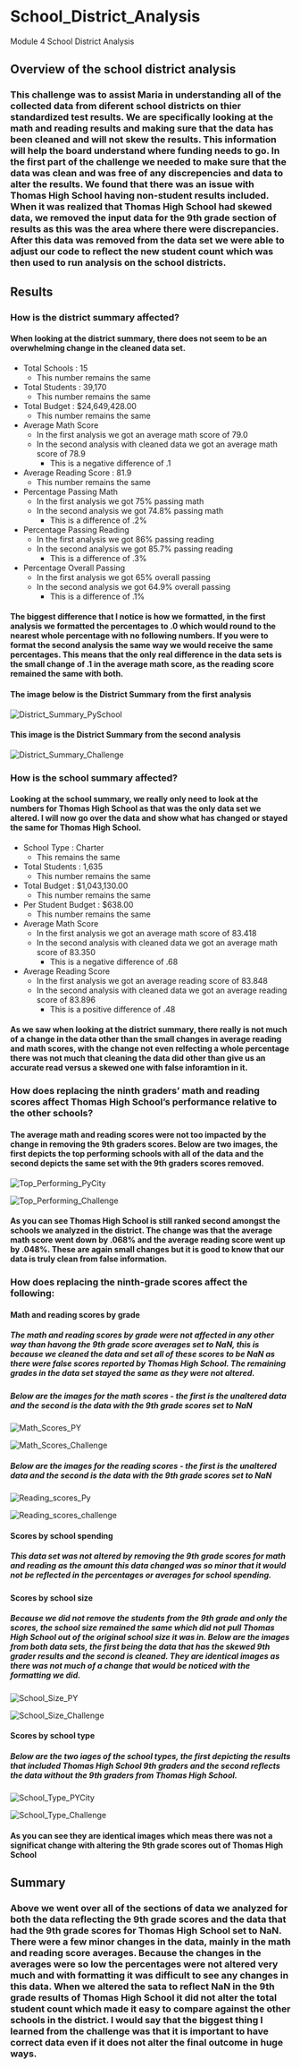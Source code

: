 # School_District_Analysis
Module 4 School District Analysis

## Overview of the school district analysis

### This challenge was to assist Maria in understanding all of the collected data from diferent school districts on thier standardized test results. We are specifically looking at the math and reading results and making sure that the data has been cleaned and will not skew the results. This information will help the board understand where funding needs to go. In the first part of the challenge we needed to make sure that the data was clean and was free of any discrepencies and data to alter the results. We found that there was an issue with Thomas High School having non-student results included. When it was realized that Thomas High School had skewed data, we removed the input data for the 9th grade section of results as this was the area where there were discrepancies. After this data was removed from the data set we were able to adjust our code to reflect the new student count which was then used to run analysis on the school districts. 

## Results

### How is the district summary affected?
#### When looking at the district summary, there does not seem to be an overwhelming change in the cleaned data set. 
* Total Schools : 15 
  - This number remains the same
* Total Students : 39,170
  - This number remains the same 
* Total Budget : $24,649,428.00
  - This number remains the same
* Average Math Score
  - In the first analysis we got an average math score of 79.0
  - In the second analysis with cleaned data we got an average math score of 78.9 
    * This is a negative difference of .1
* Average Reading Score : 81.9
  - This number remains the same
* Percentage Passing Math 
  - In the first analysis we got 75% passing math
  - In the second analysis we got 74.8% passing math 
    * This is a difference of .2%
* Percentage Passing Reading
  - In the first analysis we got 86% passing reading
  - In the second analysis we got 85.7% passing reading
    * This is a difference of .3%
* Percentage Overall Passing
  - In the first analysis we got 65% overall passing
  - In the second analysis we got 64.9% overall passing
    * This is a difference of .1%

#### The biggest difference that I notice is how we formatted, in the first analysis we formatted the percentages to .0 which would round to the nearest whole percentage with no following numbers. If you were to format the second analysis the same way we would receive the same percentages. This means that the only real difference in the data sets is the small change of .1 in the average math score, as the reading score remained the same with both. 
#### The image below is the District Summary from the first analysis 

![District_Summary_PySchool](https://github.com/walzfran/School_District_Analysis/blob/main/Resources/District_Summary_PyCitySchools.png)

#### This image is the District Summary from the second analysis 

![District_Summary_Challenge](https://github.com/walzfran/School_District_Analysis/blob/main/Resources/District_Summary_Challenge.png)


### How is the school summary affected?

#### Looking at the school summary, we really only need to look at the numbers for Thomas High School as that was the only data set we altered. I will now go over the data and show what has changed or stayed the same for Thomas High School. 
* School Type : Charter
  - This remains the same
* Total Students : 1,635
  - This number remains the same 
* Total Budget : $1,043,130.00
  - This number remains the same
* Per Student Budget : $638.00
  - This number remains the same
* Average Math Score
  - In the first analysis we got an average math score of 83.418
  - In the second analysis with cleaned data we got an average math score of 83.350
    * This is a negative difference of .68
* Average Reading Score
  - In the first analysis we got an average reading score of 83.848
  - In the second analysis with cleaned data we got an average reading score of 83.896
    * This is a positive difference of .48
#### As we saw when looking at the district summary, there really is not much of a change in the data other than the small changes in average reading and math scores, with the change not even relfecting a whole percentage there was not much that cleaning the data did other than give us an accurate read versus a skewed one with false inforamtion in it. 

### How does replacing the ninth graders’ math and reading scores affect Thomas High School’s performance relative to the other schools?
#### The average math and reading scores were not too impacted by the change in removing the 9th graders scores. Below are two images, the first depicts the top performing schools with all of the data and the second depicts the same set with the 9th graders scores removed. 

![Top_Performing_PyCity](https://github.com/walzfran/School_District_Analysis/blob/main/Resources/Top_Performing_PYCity.png)

![Top_Performing_Challenge](https://github.com/walzfran/School_District_Analysis/blob/main/Resources/Top_Performing_Challenge.png)

#### As you can see Thomas High School is still ranked second amongst the schools we analyzed in the district. The change was that the average math score went down by .068% and the average reading score went up by .048%. These are again small changes but it is good to know that our data is truly clean from false information. 


### How does replacing the ninth-grade scores affect the following:
#### Math and reading scores by grade
##### The math and reading scores by grade were not affected in any other way than havong the 9th grade score averages set to NaN, this is because we cleaned the data and set all of these scores to be NaN as there were false scores reported by Thomas High School. The remaining grades in the data set stayed the same as they were not altered. 
##### Below are the images for the math scores - the first is the unaltered data and the second is the data with the 9th grade scores set to NaN

![Math_Scores_PY](https://github.com/walzfran/School_District_Analysis/blob/main/Resources/Math_Scores_PY.png)

![Math_Scores_Challenge](https://github.com/walzfran/School_District_Analysis/blob/main/Resources/Math_Scores_Challenge.png)

##### Below are the images for the reading scores - the first is the unaltered data and the second is the data with the 9th grade scores set to NaN

![Reading_scores_Py](https://github.com/walzfran/School_District_Analysis/blob/main/Resources/Reading_Scores_PY.png)

![Reading_scores_challenge](https://github.com/walzfran/School_District_Analysis/blob/main/Resources/Reading_Scores_Challenge.png)

#### Scores by school spending
##### This data set was not altered by removing the 9th grade scores for math and reading as the amount this data changed was so minor that it would not be reflected in the percentages or averages for school spending. 

#### Scores by school size
##### Because we did not remove the students from the 9th grade and only the scores, the school size remained the same which did not pull Thomas High School out of the original school size it was in. Below are the images from both data sets, the first being the data that has the skewed 9th grader results and the second is cleaned. They are identical images as there was not much of a change that would be noticed with the formatting we did. 

![School_Size_PY](https://github.com/walzfran/School_District_Analysis/blob/main/Resources/School_Size_ScoolPY.png)

![School_Size_Challenge](https://github.com/walzfran/School_District_Analysis/blob/main/Resources/School_Size_Challenge.png)


#### Scores by school type
##### Below are the two iages of the school types, the first depicting the results that included Thomas High School 9th graders and the second reflects the data without the 9th graders from Thomas High School. 

![School_Type_PYCity](https://github.com/walzfran/School_District_Analysis/blob/main/Resources/School_Type_PYCity.png)

![School_Type_Challenge](https://github.com/walzfran/School_District_Analysis/blob/main/Resources/School_Type_Challenge.png)

#### As you can see they are identical images which meas there was not a significat change with altering the 9th grade scores out of Thomas High School

## Summary
### Above we went over all of the sections of data we analyzed for both the data reflecting the 9th grade scores and the data that had the 9th grade scores for Thomas High School set to NaN. There were a few minor changes in the data, mainly in the math and reading score averages. Because the changes in the averages were so low the percentages were not altered very much and with formatting it was difficult to see any changes in this data. When we altered the sata to reflect NaN in the 9th grade results of Thomas High School it did not alter the total student count which made it easy to compare against the other schools in the district. I would say that the biggest thing I learned from the challenge was that it is important to have correct data even if it does not alter the final outcome in huge ways. 
